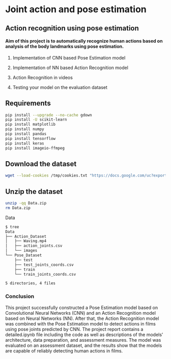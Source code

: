 # Joint action and pose estimation
## Action recognition using pose estimation

#### Aim of this project is to automatically recognize human actions based on analysis of the body landmarks using pose estimation.

1. Implementation of CNN based Pose Estimation model

2. Implementation of NN based Action Recognition model

3. Action Recognition in videos

4. Testing your model on the evaluation dataset
 ## Requirements
 
 ```bash
pip install --upgrade --no-cache gdown
pip install -U scikit-learn
pip install matplotlib
pip install numpy
pip install pandas
pip install tensorflow
pip install keras
pip install imageio-ffmpeg
```
## Download the dataset
```bash
wget --load-cookies /tmp/cookies.txt "https://docs.google.com/uc?export=download&confirm=$(wget --quiet --save-cookies /tmp/cookies.txt --keep-session-cookies --no-check-certificate 'https://docs.google.com/uc?export=download&id=FILEID' -O- | sed -rn 's/.*confirm=([0-9A-Za-z_]+).*/\1\n/p')&id=12FQpzkwwf53hhvWUsffLWTqgtZDcAOXJ" -O Data.zip && rm -rf /tmp/cookies.txt
```
## Unzip the dataset
```bash
unzip -qq Data.zip
rm Data.zip
```

Data
```bash
$ tree
Data
├── Action_Dataset
│   ├── Waving.mp4
│   ├── action_joints.csv
│   └── images
└── Pose_Dataset
    ├── test
    ├── test_joints_coords.csv
    ├── train
    └── train_joints_coords.csv

5 directories, 4 files
```


### Conclusion
This project successfully constructed a Pose Estimation model based on Convolutional Neural Networks (CNN) and an Action Recognition model based on Neural Networks (NN). After that, the Action Recognition model was combined with the Pose Estimation model to detect actions in films using pose joints predicted by CNN. The project report contains a detailed.ipynb file including the code as well as descriptions of the models' architecture, data preparation, and assessment measures. The model was evaluated on an assessment dataset, and the results show that the models are capable of reliably detecting human actions in films.
